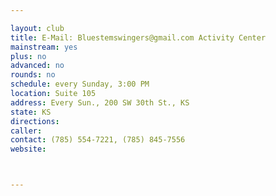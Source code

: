 ```yaml
---

layout: club
title: E-Mail: Bluestemswingers@gmail.com Activity Center
mainstream: yes
plus: no
advanced: no
rounds: no
schedule: every Sunday, 3:00 PM
location: Suite 105
address: Every Sun., 200 SW 30th St., KS
state: KS
directions: 
caller: 
contact: (785) 554-7221, (785) 845-7556
website: 



---
```


